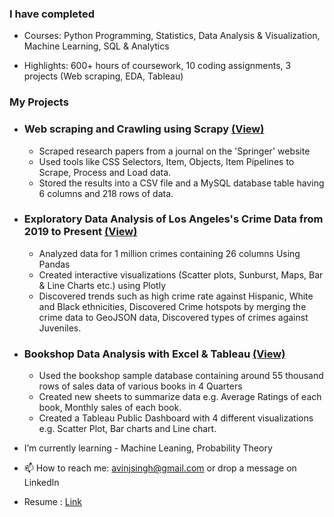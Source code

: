 ### I have completed
* Courses: Python Programming, Statistics, Data Analysis & Visualization, Machine Learning, SQL & Analytics

* Highlights: 600+ hours of coursework, 10 coding assignments, 3 projects (Web scraping, EDA, Tableau)

### My Projects
* ### Web scraping and Crawling using Scrapy [(View)](https://jovian.com/av-sngh/webscraping-using-scrapy)
  * Scraped research papers from a  journal on the 'Springer' website
  * Used tools like CSS Selectors, Item, Objects, Item Pipelines to Scrape, Process and Load data.
  * Stored the results into a CSV file and a MySQL database table having 6 columns and 218 rows of data.
* ### Exploratory Data Analysis of Los Angeles's Crime Data from 2019 to Present [(View)](https://jovian.com/av-sngh/la-crime-eda-c5275)
  * Analyzed data for 1 million crimes containing 26 columns Using Pandas
  * Created interactive visualizations (Scatter plots, Sunburst, Maps, Bar & Line Charts etc.) using Plotly
  * Discovered trends such as high crime rate against Hispanic, White and Black ethnicities, Discovered Crime hotspots by merging the crime data to GeoJSON data, Discovered types of crimes against Juveniles.
* ### Bookshop Data Analysis with Excel & Tableau [(View)](https://public.tableau.com/app/profile/avinash.singh1590/viz/JovianTableauAssignment/Dashboard1)
  * Used the bookshop sample database containing around 55 thousand rows of sales data of various books in 4 Quarters
  * Created new sheets to summarize data e.g. Average Ratings of each book, Monthly sales of each book.
  * Created a Tableau Public Dashboard with 4 different visualizations e.g. Scatter Plot, Bar charts and Line chart.

* I’m currently learning - Machine Leaning, Probability Theory
* 📫 How to reach me: avinjsingh@gmail.com or drop a message on LinkedIn
* Resume : [Link](https://docs.google.com/document/d/1E7sbDssdJGfxBRsDf7lVSVmYLcGTl5C3fXIiUUIzc_s/edit)
<!--
**avsngh-git/avsngh-git** is a ✨ _special_ ✨ repository because its `README.md` (this file) appears on your GitHub profile.

Here are some ideas to get you started:

- 🔭 I’m currently working on ...
- 🌱 I’m currently learning ...
- 👯 I’m looking to collaborate on ...
- 🤔 I’m looking for help with ...
- 💬 Ask me about ...
- 📫 How to reach me: ...
- 😄 Pronouns: ...
- ⚡ Fun fact: ...
-->
